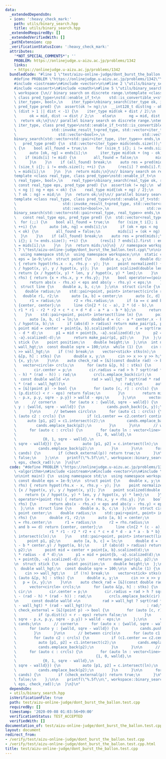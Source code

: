 ```yaml
---
data:
  _extendedDependsOn:
  - icon: ':heavy_check_mark:'
    path: utils/binary_search.hpp
    title: utils/binary_search.hpp
  _extendedRequiredBy: []
  _extendedVerifiedWith: []
  _pathExtension: cpp
  _verificationStatusIcon: ':heavy_check_mark:'
  attributes:
    '*NOT_SPECIAL_COMMENTS*': ''
    PROBLEM: https://onlinejudge.u-aizu.ac.jp/problems/1342
    links:
    - https://onlinejudge.u-aizu.ac.jp/problems/1342
  bundledCode: "#line 1 \"test/aizu-online-judge/dont_burst_the_ballon.test.cpp\"\n\
    #define PROBLEM \"https://onlinejudge.u-aizu.ac.jp/problems/1342\"\n#include <algorithm>\n\
    #include <iostream>\n#include <vector>\n\n#line 2 \"utils/binary_search.hpp\"\n\
    #include <cassert>\n#include <cmath>\n#line 5 \"utils/binary_search.hpp\"\nnamespace\
    \ workspace {\n// binary search on discrete range.\ntemplate <class iter_type,\
    \ class pred_type>\nstd::enable_if_t<\n    std::is_convertible_v<std::invoke_result_t<pred_type,\
    \ iter_type>, bool>,\n    iter_type>\nbinary_search(iter_type ok, iter_type ng,\
    \ pred_type pred) {\n  assert(ok != ng);\n  __int128_t dist(ng - ok);\n  while\
    \ (dist > 1 || dist < -1) {\n    iter_type mid(ok + dist / 2);\n    if (pred(mid))\n\
    \      ok = mid, dist -= dist / 2;\n    else\n      ng = mid, dist /= 2;\n  }\n\
    \  return ok;\n}\n// parallel binary search on discrete range.\ntemplate <class\
    \ iter_type, class pred_type>\nstd::enable_if_t<std::is_convertible_v<\n     \
    \                std::invoke_result_t<pred_type, std::vector<iter_type>>,\n  \
    \                   std::vector<bool>>,\n                 std::vector<iter_type>>\n\
    binary_search(std::vector<std::pair<iter_type, iter_type>> ends,\n           \
    \   pred_type pred) {\n  std::vector<iter_type> mids(ends.size());\n  for (;;)\
    \ {\n    bool all_found = true;\n    for (size_t i{}; i != ends.size(); ++i) {\n\
    \      auto [ok, ng] = ends[i];\n      iter_type mid(ok + (ng - ok) / 2);\n  \
    \    if (mids[i] != mid) {\n        all_found = false;\n        mids[i] = mid;\n\
    \      }\n    }\n    if (all_found) break;\n    auto res = pred(mids);\n    for\
    \ (size_t i{}; i != ends.size(); ++i) {\n      (res[i] ? ends[i].first : ends[i].second)\
    \ = mids[i];\n    }\n  }\n  return mids;\n}\n// binary search on real numbers.\n\
    template <class real_type, class pred_type>\nstd::enable_if_t<\n    std::is_convertible_v<std::invoke_result_t<pred_type,\
    \ real_type>, bool>,\n    real_type>\nbinary_search(real_type ok, real_type ng,\
    \ const real_type eps, pred_type pred) {\n  assert(ok != ng);\n  while (ok + eps\
    \ < ng || ng + eps < ok) {\n    real_type mid{(ok + ng) / 2};\n    (pred(mid)\
    \ ? ok : ng) = mid;\n  }\n  return ok;\n}\n// parallel binary search on real numbers.\n\
    template <class real_type, class pred_type>\nstd::enable_if_t<std::is_convertible_v<\n\
    \                     std::invoke_result_t<pred_type, std::vector<real_type>>,\n\
    \                     std::vector<bool>>,\n                 std::vector<real_type>>\n\
    binary_search(std::vector<std::pair<real_type, real_type>> ends,\n           \
    \   const real_type eps, pred_type pred) {\n  std::vector<real_type> mids(ends.size());\n\
    \  for (;;) {\n    bool all_found = true;\n    for (size_t i{}; i != ends.size();\
    \ ++i) {\n      auto [ok, ng] = ends[i];\n      if (ok + eps < ng || ng + eps\
    \ < ok) {\n        all_found = false;\n        mids[i] = (ok + ng) / 2;\n    \
    \  }\n    }\n    if (all_found) break;\n    auto res = pred(mids);\n    for (size_t\
    \ i{}; i != ends.size(); ++i) {\n      (res[i] ? ends[i].first : ends[i].second)\
    \ = mids[i];\n    }\n  }\n  return mids;\n}\n}  // namespace workspace\n#line\
    \ 7 \"test/aizu-online-judge/dont_burst_the_ballon.test.cpp\"\n\nint main() {\n\
    \  using namespace std;\n  using namespace workspace;\n\n  static const double\
    \ eps = 1e-9;\n\n  struct point {\n    double x, y;\n    double dist(point rhs)\
    \ { return hypot(rhs.x - x, rhs.y - y); }\n    point normalized() { return {x\
    \ / hypot(x, y), y / hypot(x, y)}; }\n    point scalized(double len) {\n     \
    \ return {x / hypot(x, y) * len, y / hypot(x, y) * len};\n    }\n    point operator+(point\
    \ rhs) { return {x + rhs.x, y + rhs.y}; }\n    bool operator==(point rhs) {\n\
    \      return abs(x - rhs.x) < eps and abs(y - rhs.y) < eps;\n    }\n  };\n\n\
    \  struct line {\n    double a, b, c;\n  };\n\n  struct circle {\n    point center;\n\
    \    double radius;\n    std::pair<point, point> intersect(circle rhs) {\n   \
    \   double r1, r2;\n      auto [a, b] = center;\n      auto [c, d] = rhs.center;\n\
    \      r1 = radius;\n      r2 = rhs.radius;\n      if (a == c and b == d) return\
    \ {center, center};\n      line cln{2 * (c - a), 2 * (d - b),\n              \
    \ r1 * r1 - r2 * r2 + c * c + d * d - a * a - b * b};\n      return intersect(cln);\n\
    \    }\n    std::pair<point, point> intersect(line ln) {\n      point p1, p2;\n\
    \      auto [a, b, c] = ln;\n      double d = (c - a * center.x - b * center.y)\
    \ / hypot(a, b);\n      if (abs(d) > radius) return make_pair(p1, p2);\n     \
    \ point mid = center + point{a, b}.scalized(d);\n      d = sqrt(radius * radius\
    \ - d * d);\n      p1 = mid + point{b, -a}.scalized(d);\n      p2 = mid + point{b,\
    \ -a}.scalized(-d);\n      return make_pair(p1, p2);\n    }\n  };\n\n  struct\
    \ stick {\n    point position;\n    double height;\n  };\n\n  int n;\n  double\
    \ wall_hgt;\n  const double sqre = 100;\n\n  while (1) {\n    cin >> n;\n    cin\
    \ >> wall_hgt;\n    if (!n) break;\n    vector<stick> stks(n);\n    for (auto\
    \ &[p, h] : stks) {\n      double x, y;\n      cin >> x >> y >> h;\n      p =\
    \ {x, y};\n    }\n\n    auto check_rad = [&](const double rad) -> bool {\n   \
    \   vector<circle> crcls;\n      for (auto &[p, h] : stks) {\n        circle cir;\n\
    \        cir.center = p;\n        cir.radius = rad > h ? sqrt(rad * rad - (rad\
    \ - h) * (rad - h)) : rad;\n        crcls.emplace_back(cir);\n      }\n\n    \
    \  const double walld =\n          rad > wall_hgt ? sqrt(rad * rad - (rad - wall_hgt)\
    \ * (rad - wall_hgt))\n                         : rad;\n\n      auto check_external\
    \ = [&](point p) -> bool {\n        for (auto [c, r] : crcls) {\n          if\
    \ (p.dist(c) < r - eps) return false;\n        }\n        return min({p.x, sqre\
    \ - p.x, p.y, sqre - p.y}) > walld - eps;\n      };\n\n      vector<point> cands;\n\
    \n      // corner\n      for (auto x : {walld, sqre - walld}) {\n        for (auto\
    \ y : {walld, sqre - walld}) {\n          cands.push_back({x, y});\n        }\n\
    \      }\n\n      // between circls\n      for (auto c1 : crcls) {\n        for\
    \ (auto c2 : crcls) {\n          if (c1.center == c2.center) continue;\n     \
    \     auto [p1, p2] = c1.intersect(c2);\n          cands.emplace_back(p1);\n \
    \         cands.emplace_back(p2);\n        }\n      }\n\n      // wall and circle\n\
    \      for (auto c : crcls) {\n        for (auto ln : vector<line>{{0, 1, walld},\n\
    \                                    {1, 0, walld},\n                        \
    \            {0, 1, sqre - walld},\n                                    {1, 0,\
    \ sqre - walld}}) {\n          auto [p1, p2] = c.intersect(ln);\n          cands.emplace_back(p1);\n\
    \          cands.emplace_back(p2);\n        }\n      }\n\n      for (auto p :\
    \ cands) {\n        if (check_external(p)) return true;\n      }\n\n      return\
    \ false;\n    };\n\n    printf(\"%.5f\\n\", workspace::binary_search(0.0, 130.0,\
    \ eps, check_rad));\n  }\n}\n"
  code: "#define PROBLEM \"https://onlinejudge.u-aizu.ac.jp/problems/1342\"\n#include\
    \ <algorithm>\n#include <iostream>\n#include <vector>\n\n#include \"utils/binary_search.hpp\"\
    \n\nint main() {\n  using namespace std;\n  using namespace workspace;\n\n  static\
    \ const double eps = 1e-9;\n\n  struct point {\n    double x, y;\n    double dist(point\
    \ rhs) { return hypot(rhs.x - x, rhs.y - y); }\n    point normalized() { return\
    \ {x / hypot(x, y), y / hypot(x, y)}; }\n    point scalized(double len) {\n  \
    \    return {x / hypot(x, y) * len, y / hypot(x, y) * len};\n    }\n    point\
    \ operator+(point rhs) { return {x + rhs.x, y + rhs.y}; }\n    bool operator==(point\
    \ rhs) {\n      return abs(x - rhs.x) < eps and abs(y - rhs.y) < eps;\n    }\n\
    \  };\n\n  struct line {\n    double a, b, c;\n  };\n\n  struct circle {\n   \
    \ point center;\n    double radius;\n    std::pair<point, point> intersect(circle\
    \ rhs) {\n      double r1, r2;\n      auto [a, b] = center;\n      auto [c, d]\
    \ = rhs.center;\n      r1 = radius;\n      r2 = rhs.radius;\n      if (a == c\
    \ and b == d) return {center, center};\n      line cln{2 * (c - a), 2 * (d - b),\n\
    \               r1 * r1 - r2 * r2 + c * c + d * d - a * a - b * b};\n      return\
    \ intersect(cln);\n    }\n    std::pair<point, point> intersect(line ln) {\n \
    \     point p1, p2;\n      auto [a, b, c] = ln;\n      double d = (c - a * center.x\
    \ - b * center.y) / hypot(a, b);\n      if (abs(d) > radius) return make_pair(p1,\
    \ p2);\n      point mid = center + point{a, b}.scalized(d);\n      d = sqrt(radius\
    \ * radius - d * d);\n      p1 = mid + point{b, -a}.scalized(d);\n      p2 = mid\
    \ + point{b, -a}.scalized(-d);\n      return make_pair(p1, p2);\n    }\n  };\n\
    \n  struct stick {\n    point position;\n    double height;\n  };\n\n  int n;\n\
    \  double wall_hgt;\n  const double sqre = 100;\n\n  while (1) {\n    cin >> n;\n\
    \    cin >> wall_hgt;\n    if (!n) break;\n    vector<stick> stks(n);\n    for\
    \ (auto &[p, h] : stks) {\n      double x, y;\n      cin >> x >> y >> h;\n   \
    \   p = {x, y};\n    }\n\n    auto check_rad = [&](const double rad) -> bool {\n\
    \      vector<circle> crcls;\n      for (auto &[p, h] : stks) {\n        circle\
    \ cir;\n        cir.center = p;\n        cir.radius = rad > h ? sqrt(rad * rad\
    \ - (rad - h) * (rad - h)) : rad;\n        crcls.emplace_back(cir);\n      }\n\
    \n      const double walld =\n          rad > wall_hgt ? sqrt(rad * rad - (rad\
    \ - wall_hgt) * (rad - wall_hgt))\n                         : rad;\n\n      auto\
    \ check_external = [&](point p) -> bool {\n        for (auto [c, r] : crcls) {\n\
    \          if (p.dist(c) < r - eps) return false;\n        }\n        return min({p.x,\
    \ sqre - p.x, p.y, sqre - p.y}) > walld - eps;\n      };\n\n      vector<point>\
    \ cands;\n\n      // corner\n      for (auto x : {walld, sqre - walld}) {\n  \
    \      for (auto y : {walld, sqre - walld}) {\n          cands.push_back({x, y});\n\
    \        }\n      }\n\n      // between circls\n      for (auto c1 : crcls) {\n\
    \        for (auto c2 : crcls) {\n          if (c1.center == c2.center) continue;\n\
    \          auto [p1, p2] = c1.intersect(c2);\n          cands.emplace_back(p1);\n\
    \          cands.emplace_back(p2);\n        }\n      }\n\n      // wall and circle\n\
    \      for (auto c : crcls) {\n        for (auto ln : vector<line>{{0, 1, walld},\n\
    \                                    {1, 0, walld},\n                        \
    \            {0, 1, sqre - walld},\n                                    {1, 0,\
    \ sqre - walld}}) {\n          auto [p1, p2] = c.intersect(ln);\n          cands.emplace_back(p1);\n\
    \          cands.emplace_back(p2);\n        }\n      }\n\n      for (auto p :\
    \ cands) {\n        if (check_external(p)) return true;\n      }\n\n      return\
    \ false;\n    };\n\n    printf(\"%.5f\\n\", workspace::binary_search(0.0, 130.0,\
    \ eps, check_rad));\n  }\n}\n"
  dependsOn:
  - utils/binary_search.hpp
  isVerificationFile: true
  path: test/aizu-online-judge/dont_burst_the_ballon.test.cpp
  requiredBy: []
  timestamp: '2020-09-08 01:03:56+09:00'
  verificationStatus: TEST_ACCEPTED
  verifiedWith: []
documentation_of: test/aizu-online-judge/dont_burst_the_ballon.test.cpp
layout: document
redirect_from:
- /verify/test/aizu-online-judge/dont_burst_the_ballon.test.cpp
- /verify/test/aizu-online-judge/dont_burst_the_ballon.test.cpp.html
title: test/aizu-online-judge/dont_burst_the_ballon.test.cpp
---
```

